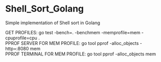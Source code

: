 # Shell_Sort_Golang
Simple implementation of Shell sort in Golang

GET PROFILES: go test -bench=. -benchmem  -memprofile=mem -cpuprofile=cpu . <br>
PPROF SERVER FOR MEM PROFILE: go tool pprof -alloc_objects -http=:8080 mem <br>
PPROF TERMINAL FOR MEM PROFILE: go tool pprof -alloc_objects mem <br>